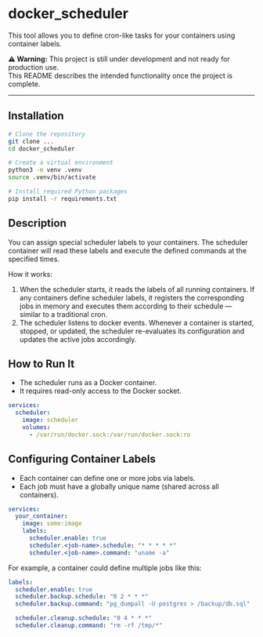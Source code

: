 # docker_scheduler

This tool allows you to define cron-like tasks for your containers using container labels.

**⚠️ Warning:** This project is still under development and not ready for production use.  
This README describes the intended functionality once the project is complete.

---

## Installation

```bash
# Clone the repository
git clone ...
cd docker_scheduler

# Create a virtual environment
python3 -m venv .venv
source .venv/bin/activate

# Install required Python packages
pip install -r requirements.txt
```

## Description

You can assign special scheduler labels to your containers.
The scheduler container will read these labels and execute the defined commands at the specified times.

How it works:

 1. When the scheduler starts, it reads the labels of all running containers. If any containers define scheduler labels, it registers the corresponding jobs in memory and executes them according to their schedule — similar to a traditional cron.
 2. The scheduler listens to docker events. Whenever a container is started, stopped, or updated, the scheduler re-evaluates its configuration and updates the active jobs accordingly.

## How to Run It

 - The scheduler runs as a Docker container.
 - It requires read-only access to the Docker socket.

```yaml
services:
  scheduler:
    image: scheduler
    volumes:
      - /var/run/docker.sock:/var/run/docker.sock:ro
```

## Configuring Container Labels

 - Each container can define one or more jobs via labels.
 - Each job must have a globally unique name (shared across all containers).

```yaml
services:
  your_container:
    image: some:image
    labels:
      scheduler.enable: true
      scheduler.<job-name>.schedule: "* * * * *"
      scheduler.<job-name>.command: "uname -a"
```

For example, a container could define multiple jobs like this:

```yaml
labels:
  scheduler.enable: true
  scheduler.backup.schedule: "0 2 * * *"
  scheduler.backup.command: "pg_dumpall -U postgres > /backup/db.sql"

  scheduler.cleanup.schedule: "0 4 * * *"
  scheduler.cleanup.command: "rm -rf /tmp/*"
```
